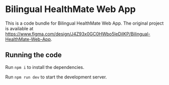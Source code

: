 
  # Bilingual HealthMate Web App

  This is a code bundle for Bilingual HealthMate Web App. The original project is available at https://www.figma.com/design/J4Z93x0GC0HWbo5leDilKP/Bilingual-HealthMate-Web-App.

  ## Running the code

  Run `npm i` to install the dependencies.

  Run `npm run dev` to start the development server.
  